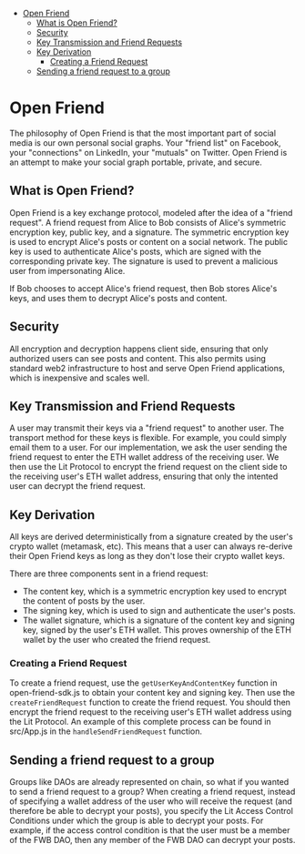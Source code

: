 <!-- START doctoc generated TOC please keep comment here to allow auto update -->
<!-- DON'T EDIT THIS SECTION, INSTEAD RE-RUN doctoc TO UPDATE -->

- [Open Friend](#open-friend)
  - [What is Open Friend?](#what-is-open-friend)
  - [Security](#security)
  - [Key Transmission and Friend Requests](#key-transmission-and-friend-requests)
  - [Key Derivation](#key-derivation)
    - [Creating a Friend Request](#creating-a-friend-request)
  - [Sending a friend request to a group](#sending-a-friend-request-to-a-group)

<!-- END doctoc generated TOC please keep comment here to allow auto update -->

# Open Friend

The philosophy of Open Friend is that the most important part of social media is our own personal social graphs. Your "friend list" on Facebook, your "connections" on LinkedIn, your "mutuals" on Twitter. Open Friend is an attempt to make your social graph portable, private, and secure.

## What is Open Friend?

Open Friend is a key exchange protocol, modeled after the idea of a "friend request". A friend request from Alice to Bob consists of Alice's symmetric encryption key, public key, and a signature. The symmetric encryption key is used to encrypt Alice's posts or content on a social network. The public key is used to authenticate Alice's posts, which are signed with the corresponding private key. The signature is used to prevent a malicious user from impersonating Alice.

If Bob chooses to accept Alice's friend request, then Bob stores Alice's keys, and uses them to decrypt Alice's posts and content.

## Security

All encryption and decryption happens client side, ensuring that only authorized users can see posts and content. This also permits using standard web2 infrastructure to host and serve Open Friend applications, which is inexpensive and scales well.

## Key Transmission and Friend Requests

A user may transmit their keys via a "friend request" to another user. The transport method for these keys is flexible. For example, you could simply email them to a user. For our implementation, we ask the user sending the friend request to enter the ETH wallet address of the receiving user. We then use the Lit Protocol to encrypt the friend request on the client side to the receiving user's ETH wallet address, ensuring that only the intented user can decrypt the friend request.

## Key Derivation

All keys are derived deterministically from a signature created by the user's crypto wallet (metamask, etc). This means that a user can always re-derive their Open Friend keys as long as they don't lose their crypto wallet keys.

There are three components sent in a friend request:

- The content key, which is a symmetric encryption key used to encrypt the content of posts by the user.
- The signing key, which is used to sign and authenticate the user's posts.
- The wallet signature, which is a signature of the content key and signing key, signed by the user's ETH wallet. This proves ownership of the ETH wallet by the user who created the friend request.

### Creating a Friend Request

To create a friend request, use the `getUserKeyAndContentKey` function in open-friend-sdk.js to obtain your content key and signing key. Then use the `createFriendRequest` function to create the friend request. You should then encrypt the friend request to the receiving user's ETH wallet address using the Lit Protocol. An example of this complete process can be found in src/App.js in the `handleSendFriendRequest` function.

## Sending a friend request to a group

Groups like DAOs are already represented on chain, so what if you wanted to send a friend request to a group? When creating a friend request, instead of specifying a wallet address of the user who will receive the request (and therefore be able to decrypt your posts), you specify the Lit Access Control Conditions under which the group is able to decrypt your posts. For example, if the access control condition is that the user must be a member of the FWB DAO, then any member of the FWB DAO can decrypt your posts.
